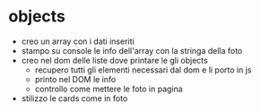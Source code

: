 # objects

- creo un array con i dati inseriti
- stampo su console le info dell'array con la stringa della foto
- creo nel dom delle liste dove printare le gli objects
  - recupero tutti gli elementi necessari dal dom e li porto in js
  - printo nel DOM le info
  - controllo come mettere le foto in pagina
- stilizzo le cards come in foto
